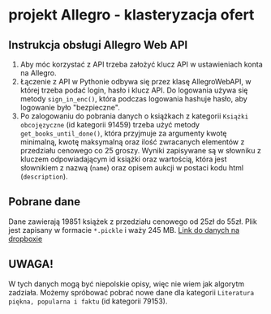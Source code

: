 # projekt Allegro - klasteryzacja ofert

## Instrukcja obsługi Allegro Web API

1. Aby móc korzystać z API trzeba założyć klucz API w ustawieniach konta na Allegro.
2. Łączenie z API w Pythonie odbywa się przez klasę AllegroWebAPI, w której trzeba podać login, hasło i klucz API. Do logowania używa się metody `sign_in_enc()`, która podczas logowania hashuje hasło, aby logowanie było "bezpieczne".
3. Po zalogowaniu do pobrania danych o książkach z kategorii `Książki obcojęzyczne` (id kategorii 91459) trzeba użyć metody `get_books_until_done()`, która przyjmuje za argumenty kwotę minimalną, kwotę maksymalną oraz ilość zwracanych elementów z przedziału cenowego co 25 groszy. Wyniki zapisywane są w słowniku z kluczem odpowiadającym id książki oraz wartością, która jest słownikiem z nazwą (`name`) oraz opisem aukcji w postaci kodu html (`description`).

## Pobrane dane

Dane zawierają 19851 książek z przedziału cenowego od 25zł do 55zł. Plik jest zapisany w formacie `*.pickle` i waży 245 MB.
[Link do danych na dropboxie](https://www.dropbox.com/s/sg01t535istxskk/list_dict.pickle?dl=0)

## UWAGA!

W tych danych mogą być niepolskie opisy, więc nie wiem jak algorytm zadziała. Możemy spróbować pobrać nowe dane dla kategorii `Literatura piękna, popularna i faktu` (id kategorii 79153). 